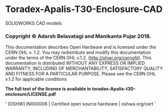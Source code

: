 # Toradex-Apalis-T30-Enclosure-CAD
SOLIDWORKS CAD models

### Copyright © Adarsh Belavatagi and Manikanta Pujar 2018.

This documentation describes Open Hardware and is licensed under the CERN OHL v. 1.2. You may redistribute and modify this documentation under the terms of the CERN OHL v.1.2. (http://ohwr.org/cernohl). This documentation is distributed WITHOUT ANY EXPRESS OR IMPLIED WARRANTY, INCLUDING OF MERCHANTABILITY, SATISFACTORY QUALITY AND FITNESS FOR A PARTICULAR PURPOSE. Please see the CERN OHL v.1.2 for applicable conditions

**The full text of the license is available in toradex-Apalis-t30-enclosure/LICENSE.pdf**

' [OSHW] IN000006 | Certified open source hardware | oshwa.org/cert '
